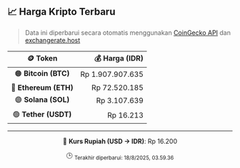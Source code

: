 

<!-- HARGA_KRIPTO -->
## 📈 Harga Kripto Terbaru

> Data ini diperbarui secara otomatis menggunakan [CoinGecko API](https://www.coingecko.com/) dan [exchangerate.host](https://exchangerate.host/)

<div align="center">

| 🪙 Token | 💰 Harga (IDR) |
|:------:|---------------:|
| 🟠 **Bitcoin (BTC)**   | Rp 1.907.907.635 |
| 🔵 **Ethereum (ETH)**  | Rp 72.520.185 |
| 🟣 **Solana (SOL)**    | Rp 3.107.639 |
| 🟢 **Tether (USDT)**   | Rp 16.213 |

---

💱 **Kurs Rupiah (USD → IDR)**: Rp 16.200

🕒 <sub>Terakhir diperbarui: 18/8/2025, 03.59.36</sub>

</div>
<!-- /HARGA_KRIPTO -->